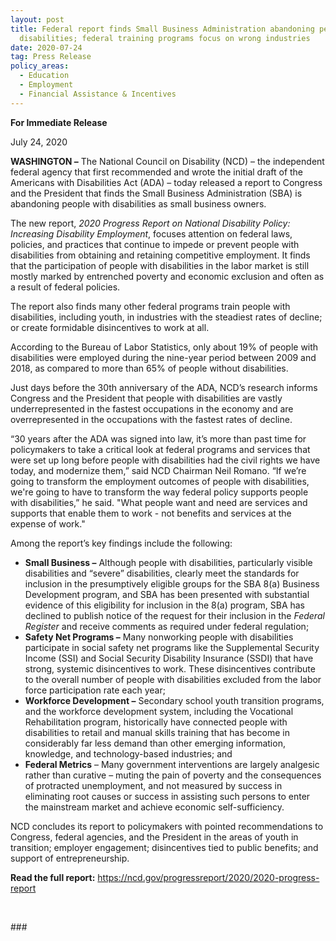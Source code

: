 ```yaml
---
layout: post
title: Federal report finds Small Business Administration abandoning people with
  disabilities; federal training programs focus on wrong industries
date: 2020-07-24
tag: Press Release
policy_areas:
  - Education
  - Employment
  - Financial Assistance & Incentives
---
```

**For Immediate Release**

July 24, 2020

**WASHINGTON –** The National Council on Disability (NCD) – the independent federal agency that first recommended and wrote the initial draft of the Americans with Disabilities Act (ADA) – today released a report to Congress and the President that finds the Small Business Administration (SBA) is abandoning people with disabilities as small business owners.

The new report, *2020 Progress Report on National Disability Policy: Increasing Disability Employment*, focuses attention on federal laws, policies, and practices that continue to impede or prevent people with disabilities from obtaining and retaining competitive employment. It finds that the participation of people with disabilities in the labor market is still mostly marked by entrenched poverty and economic exclusion and often as a result of federal policies.

The report also finds many other federal programs train people with disabilities, including youth, in industries with the steadiest rates of decline; or create formidable disincentives to work at all.

According to the Bureau of Labor Statistics, only about 19% of people with disabilities were employed during the nine-year period between 2009 and 2018, as compared to more than 65% of people without disabilities.

Just days before the 30th anniversary of the ADA, NCD’s research informs Congress and the President that people with disabilities are vastly underrepresented in the fastest occupations in the economy and are overrepresented in the occupations with the fastest rates of decline.

“30 years after the ADA was signed into law, it’s more than past time for policymakers to take a critical look at federal programs and services that were set up long before people with disabilities had the civil rights we have today, and modernize them,” said NCD Chairman Neil Romano. “If we’re going to transform the employment outcomes of people with disabilities, we're going to have to transform the way federal policy supports people with disabilities,” he said. "What people want and need are services and supports that enable them to work - not benefits and services at the expense of work."

Among the report’s key findings include the following:

* **Small Business –** Although people with disabilities, particularly visible disabilities and “severe” disabilities, clearly meet the standards for inclusion in the presumptively eligible groups for the SBA 8(a) Business Development program, and SBA has been presented with substantial evidence of this eligibility for inclusion in the 8(a) program, SBA has declined to publish notice of the request for their inclusion in the *Federal Register* and receive comments as required under federal regulation; 
* **Safety Net Programs –** Many nonworking people with disabilities participate in social safety net programs like the Supplemental Security Income (SSI) and Social Security Disability Insurance (SSDI) that have strong, systemic disincentives to work. These disincentives contribute to the overall number of people with disabilities excluded from the labor force participation rate each year; 
* **Workforce Development –** Secondary school youth transition programs, and the workforce development system, including the Vocational Rehabilitation program, historically have connected people with disabilities to retail and manual skills training that has become in considerably far less demand than other emerging information, knowledge, and technology-based industries; and 
* **Federal Metrics** – Many government interventions are largely analgesic rather than curative – muting the pain of poverty and the consequences of protracted unemployment, and not measured by success in eliminating root causes or success in assisting such persons to enter the mainstream market and achieve economic self-sufficiency.

NCD concludes its report to policymakers with pointed recommendations to Congress, federal agencies, and the President in the areas of youth in transition; employer engagement; disincentives tied to public benefits; and support of entrepreneurship.

**Read the full report:** <https://ncd.gov/progressreport/2020/2020-progress-report>

 

\###
